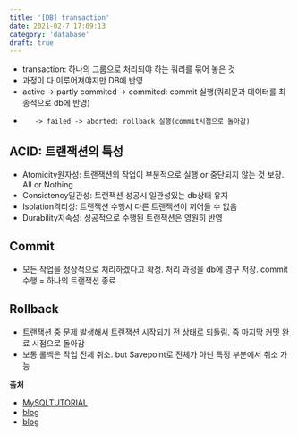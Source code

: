 ```yaml
---
title: '[DB] transaction'
date: 2021-02-7 17:09:13
category: 'database'
draft: true
---
```

- transaction: 하나의 그룹으로 처리되야 하는 쿼리를 묶어 놓은 것
- 과정이 다 이루어져야지만 DB에 반영
- active -> partly commited -> commited: commit 실행(쿼리문과 데이터를 최종적으로 db에 반영)
-        -> failed -> aborted: rollback 실행(commit시점으로 돌아감)

## ACID: 트랜잭션의 특성
- Atomicity원자성: 트랜잭션의 작업이 부분적으로 실행 or 중단되지 않는 것 보장. All or Nothing
- Consistency일관성: 트랜잭션 성공시 일관성있는 db상태 유지
- Isolation격리성: 트랜잭션 수행시 다른 트랜잭션이 끼어들 수 없음
- Durability지속성: 성공적으로 수행된 트랜잭션은 영원히 반영

## Commit
- 모든 작업을 정상적으로 처리하겠다고 확정. 처리 과정을 db에 영구 저장. commit 수행 = 하나의 트랜잭션 종료

## Rollback
- 트랜잭션 중 문제 발생해서 트랜잭션 시작되기 전 상태로 되돌림. 즉 마지막 커밋 완료 시점으로 돌아감
- 보통 롤백은 작업 전체 취소. but Savepoint로 전체가 아닌 특정 부분에서 취소 가능

**출처** 
- [MySQLTUTORIAL](https://www.mysqltutorial.org/mysql-transaction.aspx/)
- [blog](https://jerryjerryjerry.tistory.com/48)
- [blog](https://victorydntmd.tistory.com/129)
